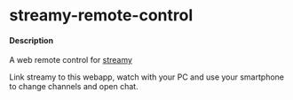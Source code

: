 streamy-remote-control
=========

#### Description
A web remote control for [streamy](https://github.com/tadachi/streamy)

Link streamy to this webapp, watch with your PC and use your smartphone to change channels and open chat.


